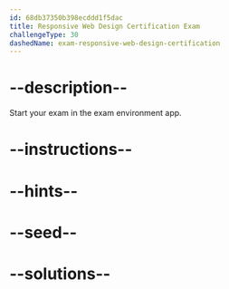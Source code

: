 ```yaml
---
id: 68db37350b398ecddd1f5dac
title: Responsive Web Design Certification Exam
challengeType: 30
dashedName: exam-responsive-web-design-certification
---
```


# --description--

Start your exam in the exam environment app.

# --instructions--

# --hints--

# --seed--

# --solutions--
